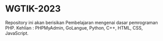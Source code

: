 # WGTIK-2023
Repository ini akan berisikan Pembelajaran mengenai dasar pemrograman PHP.
Kehlian : PHPMyAdmin, GoLangue, Python, C++, HTML, CSS, JavaScript.
